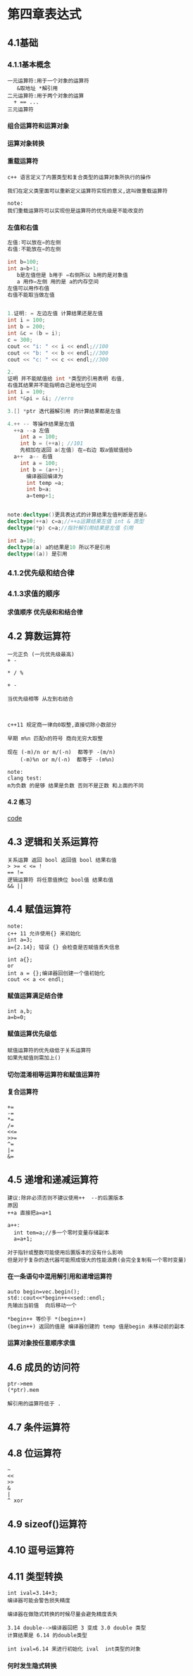 # 第四章表达式
## 4.1基础
### 4.1.1基本概念
```
一元运算符:用于一个对象的运算符
   &取地址 *解引用 
二元运算符:用于两个对象的运算
  + == ...
三元运算符
```
#### 组合运算符和运算对象
#### 运算对象转换
#### 重载运算符
```
c++ 语言定义了内置类型和复合类型的运算对象所执行的操作

我们在定义类里面可以重新定义运算符实现的意义,这叫做重载运算符

note:
我们重载运算符可以实现但是运算符的优先级是不能改变的
```
#### 左值和右值
```cpp
左值:可以放在=的左侧
右值:不能放在=的左侧

int b=100;
int a=b+1;
   b是左值但是 b用于 =右侧所以 b用的是对象值
   a 用作=左侧 用的是 a的内存空间
左值可以用作右值
右值不能取当做左值


1.证明: = 左边左值 计算结果还是左值
int i = 100;
int b = 200;
int &c = (b = i);
c = 300;
cout << "i: " << i << endl;//100
cout << "b: " << b << endl;//300
cout << "c: " << c << endl;//300

2.
证明 并不能赋值给 int *类型的引用表明 右值,
右值其结果并不能指明自己是地址空间
int i = 100;
int *&pi = &i; //erro 

3.[] *ptr 迭代器解引用 的计算结果都是左值

4.++ -- 等操作结果是左值
  ++a --a 左值
    int a = 100;
    int b = (++a); //101
    先相加在返回 a(左值) 在=右边 取a值赋值给b 
  a++  a-- 右值 
    int a = 100;
    int b = (a++);
      编译器回编译为
      int temp =a;
      int b=a;
      a=temp+1;   


note:decltype()更具表达式的计算结果左值判断是否是&
decltype(++a) c=a;//++a运算结果左值 int & 类型
decltype(*p) c=a;//指针解引用结果是左值 引用

int a=10;
decltype(a) a的结果是10 所以不是引用
decltype((a)) 是引用 
```
### 4.1.2优先级和结合律
### 4.1.3求值的顺序
#### 求值顺序 优先级和和结合律
## 4.2 算数运算符
```
一元正负 (一元优先级最高)
+ -

* / %  

+ -

当优先级相等 从左到右结合



c++11 规定商一律向0取整,直接切除小数部分

早期 m%n 匹配n的符号 商向无穷大取整

现在 (-m)/n or m/(-n)  都等于 -(m/n)
    (-m)%n or m/(-n)  都等于 -(m%n)

note:
clang test:
m为负数 的是够 结果是负数 否则不是正数 和上面的不同
```
#### 4.2 练习
[code](./codes/chapter4/4_2.cpp)

## 4.3 逻辑和关系运算符
```
关系运算 返回 bool 返回值 bool 结果右值
> >= < <= !
== !=
逻辑运算符 将任意值换位 bool值 结果右值
&& ||
```
## 4.4 赋值运算符
```
note:
c++ 11 允许使用{} 来初始化
int a=3;
a={2.14}; 错误 {} 会检查是否赋值丢失信息

int a{};
or
int a = {};编译器回创建一个值初始化
cout << a << endl; 
```
#### 赋值运算满足结合律
```
int a,b;
a=b=0;
```
#### 赋值运算优先级低
```
赋值运算符的优先级低于关系运算符
如果先赋值则需加上()
```
#### 切勿混淆相等运算符和赋值运算符
#### 复合运算符
```
+= 
-=
*=
/=
<<=
>>=
^=
|=
&=
```
## 4.5 递增和递减运算符
```
建议:除非必须否则不建议使用++  --的后置版本
原因 
++a 直接把a=a+1

a++:
  int tem=a;//多一个零时变量存储副本
  a=a+1;

对于指针或整数可能使用后置版本的没有什么影响
但是对于复杂的迭代器可能照成很大的性能浪费(会完全复制有一个零时变量)
```
#### 在一条语句中混用解引用和递增运算符
```
auto begin=vec.begin();
std::cout<<*begin++<<sed::endl;
先输出当前值  向后移动一个

*begin++ 等价于 *(begin++)
(begin++) 返回的值是 编译器创建的 temp 值是begin 未移动前的副本
```
#### 运算对象按任意顺序求值
## 4.6 成员的访问符
```
ptr->mem
(*ptr).mem

解引用的运算符低于 .
```
## 4.7 条件运算符
## 4.8 位运算符
```
~
<<
>>
&
|
^ xor
```
## 4.9 sizeof()运算符
## 4.10 逗号运算符
## 4.11 类型转换
```
int ival=3.14+3;
编译器可能会警告损失精度

编译器在做隐式转换的时候尽量会避免精度丢失

3.14 double-->编译器回把 3 变成 3.0 double 类型
计算结果是 6.14 的double类型

int ival=6.14 来进行初始化 ival  int类型的对象
```
#### 何时发生隐式转换
```

```